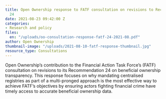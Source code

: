 ```yaml
---
title: Open Ownership response to FATF consultation on revisions to Recommendation
  24
date: 2021-08-23 09:42:00 Z
categories:
- Research and policy
files:
  en: "/uploads/oo-consultation-response-fatf-24-2021-08.pdf"
author: Open Ownership
thumbnail-image: "/uploads/2021-08-10-fatf-response-thumbnail.jpg"
resource_type: Consultations
---
```


Open Ownership’s contribution to the Financial Action Task Force’s (FATF) consultation on revisions to its Recommendation 24 on beneficial ownership transparency. This response focuses on why mandating centralised registries as part of a multi-pronged approach is the most effective way to achieve FATF’s objectives by ensuring actors fighting financial crime have timely access to accurate beneficial ownership data.